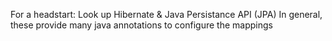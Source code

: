 For a headstart:
  Look up Hibernate & Java Persistance API (JPA)
  In general, these provide many java annotations to configure the mappings
